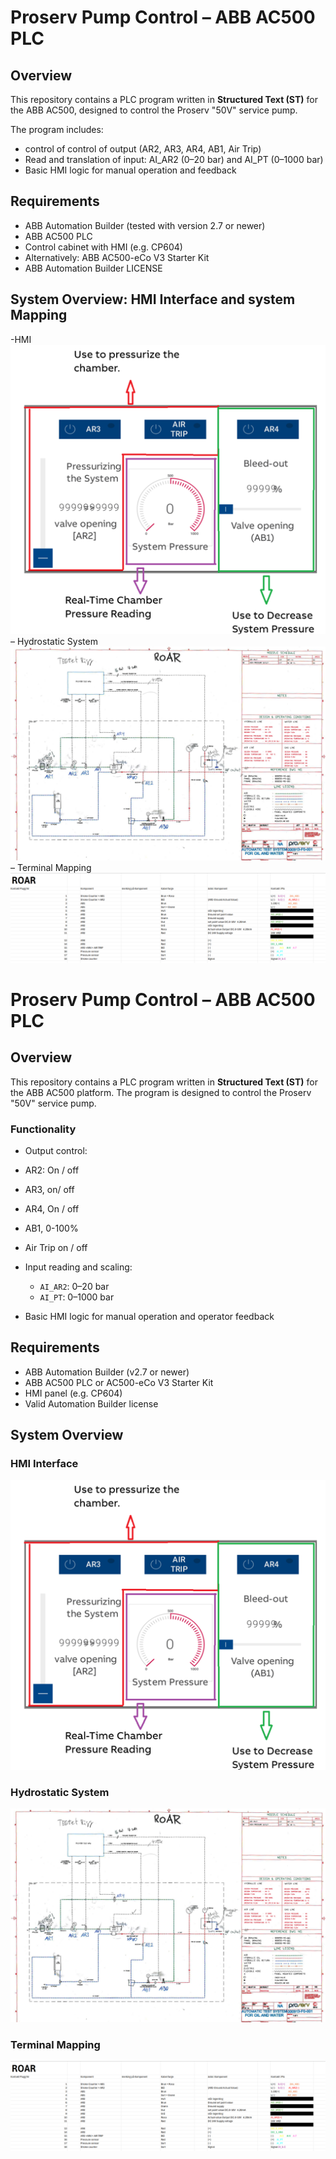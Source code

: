 # Proserv Pump Control – ABB AC500 PLC

## Overview
This repository contains a PLC program written in **Structured Text (ST)** for the ABB AC500, designed to control the Proserv "50V" service pump.


The program includes:
- control of control of output (AR2, AR3, AR4, AB1, Air Trip)
- Read and translation of input:  AI_AR2 (0–20 bar) and AI_PT (0–1000 bar)
- Basic HMI logic for manual operation and feedback

## Requirements
- ABB Automation Builder (tested with version 2.7 or newer)
- ABB AC500 PLC
- Control cabinet with HMI (e.g. CP604)
- Alternatively: ABB AC500-eCo V3 Starter Kit
- ABB Automation Builder LICENSE

## System Overview: HMI Interface and system Mapping
-HMI
![HMIm](images/HMI%20Interface.png)
– Hydrostatic System
![Hydrostatic System](images/Hydraulic-Mechanical%20Overview.png)
– Terminal Mapping
![Terminal Mapping](images/Input%20channels%20and%20terminal%20numbers.png)


# Proserv Pump Control – ABB AC500 PLC

## Overview
This repository contains a PLC program written in **Structured Text (ST)** for the ABB AC500 platform. The program is designed to control the Proserv "50V" service pump.

### Functionality
- Output control:
- AR2: On / off 
- AR3, on/ off
- AR4, On / off
- AB1,  0-100%
- Air Trip on / off
- Input reading and scaling:
  - `AI_AR2`: 0–20 bar
  - `AI_PT`: 0–1000 bar

- Basic HMI logic for manual operation and operator feedback

## Requirements
- ABB Automation Builder (v2.7 or newer)
- ABB AC500 PLC or AC500-eCo V3 Starter Kit
- HMI panel (e.g. CP604)
- Valid Automation Builder license

## System Overview
### HMI Interface
![HMIm](images/HMI%20Interface.png)

### Hydrostatic System
![Hydrostatic System](images/Hydraulic-Mechanical%20Overview.png)

### Terminal Mapping
![Terminal Mapping](images/Input%20channels%20and%20terminal%20numbers.png)

